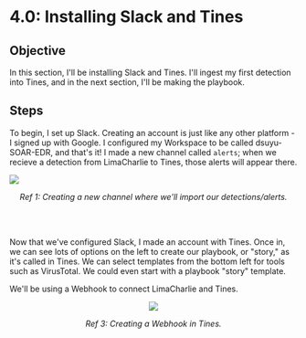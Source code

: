 # 4.0: Installing Slack and Tines
## Objective
In this section, I'll be installing Slack and Tines. I'll ingest my first detection into Tines, and in the next section, I'll be making the playbook.

## Steps
To begin, I set up Slack. Creating an account is just like any other platform - I signed up with Google. I configured my Workspace to be called dsuyu-SOAR-EDR, and that's it! I made a new channel called `alerts`; when we recieve a detection from LimaCharlie to Tines, those alerts will appear there.

<img src="https://i.imgur.com/OGNpJ63.png">
<p align="center"><i>Ref 1: Creating a new channel where we'll import our detections/alerts.</i></p>
<br><br>


Now that we've configured Slack, I made an account with Tines. Once in, we can see lots of options on the left to create our playbook, or "story," as it's called in Tines. We can select templates from the bottom left for tools such as VirusTotal. We could even start with a playbook "story" template.

We'll be using a Webhook to connect LimaCharlie and Tines.

<p align="center"><img src="https://i.imgur.com/fiJ2NQt.png"></p>
<p align="center"><i>Ref 3: Creating a Webhook in Tines.</i></p>

